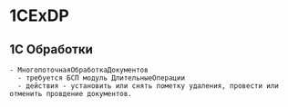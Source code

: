 # 1CExDP
## 1С Обработки
    - МногопоточнаяОбработкаДокументов
      - требуется БСП модуль ДлительныеОперации
      - действия - установить или снять пометку удаления, провести или отменить провдение документов.